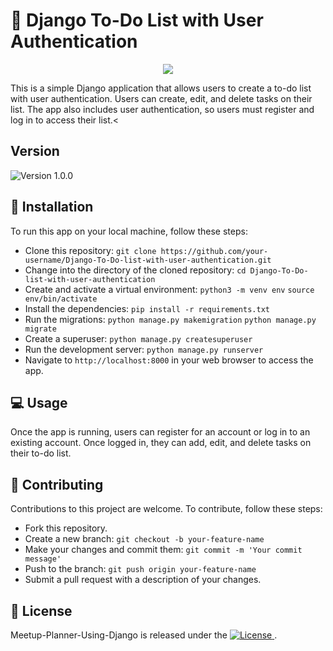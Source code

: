 # 📝 Django To-Do List with User Authentication

<p align="center"><img src="https://img.icons8.com/color/96/000000/django.png"/></p>

<p>This is a simple Django application that allows users to create a to-do list with user authentication. Users can create, edit, and delete tasks on their list. The app also includes user authentication, so users must register and log in to access their list.<


## Version

![Version 1.0.0](https://img.shields.io/badge/version-1.0.0-blue.svg)


## 🚀 Installation

To run this app on your local machine, follow these steps:
- Clone this repository: `git clone https://github.com/your-username/Django-To-Do-list-with-user-authentication.git`
- Change into the directory of the cloned repository: `cd Django-To-Do-list-with-user-authentication`
- Create and activate a virtual environment: `python3 -m venv env` `source env/bin/activate`
- Install the dependencies: `pip install -r requirements.txt`
- Run the migrations: `python manage.py makemigration` `python manage.py migrate`
- Create a superuser: `python manage.py createsuperuser`
- Run the development server: `python manage.py runserver`
- Navigate to `http://localhost:8000` in your web browser to access the app.


## 💻 Usage

Once the app is running, users can register for an account or log in to an existing account. Once logged in, they can add, edit, and delete tasks on their to-do list.


## 🤝 Contributing

Contributions to this project are welcome. To contribute, follow these steps:
- Fork this repository.
- Create a new branch: `git checkout -b your-feature-name`
- Make your changes and commit them: `git commit -m 'Your commit message'`
- Push to the branch: `git push origin your-feature-name`
- Submit a pull request with a description of your changes.


## 📝 License

Meetup-Planner-Using-Django is released under the <a href="https://github.com/muqeetiqbal2/Django-To-Do-list-with-user-authentication/blob/master/LICENSE">
    <img src="https://img.shields.io/github/license/muqeetiqbal2/Django-To-Do-list-with-user-authentication" alt="License">
  </a>.
